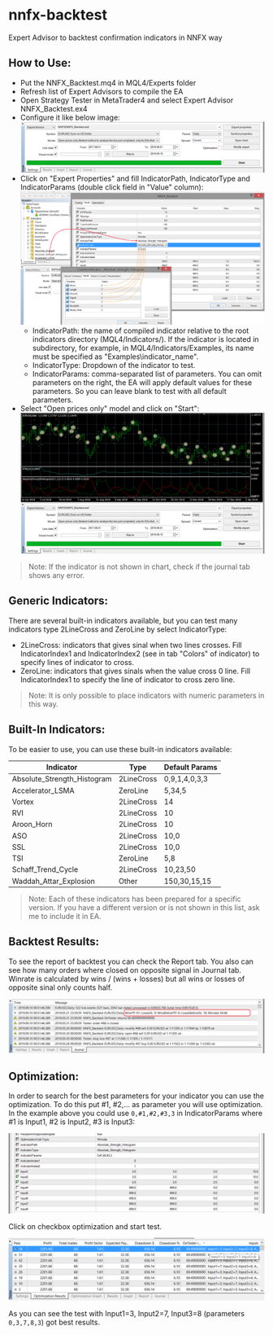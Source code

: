 # nnfx-backtest

Expert Advisor to backtest confirmation indicators in NNFX way

## How to Use:

* Put the NNFX_Backtest.mq4 in MQL4/Experts folder
* Refresh list of Expert Advisors to compile the EA
* Open Strategy Tester in MetaTrader4 and select Expert Advisor NNFX_Backtest.ex4
* Configure it like below image:
![ea strategy tester](./ea_strategy_tester.png)
* Click on "Expert Properties" and fill IndicatorPath, IndicatorType and IndicatorParams (double click field in "Value" column):
![ea properties](./ea_properties.png)
    * IndicatorPath: the name of compiled indicator relative to the root indicators directory (MQL4/Indicators/). If the indicator is located in subdirectory, for example, in MQL4/Indicators/Examples, its name must be specified as "Examples\\indicator_name".
    * IndicatorType: Dropdown of the indicator to test.
    * IndicatorParams: comma-separated list of parameters. You can omit parameters on the right, the EA will apply default values for these parameters. So you can leave blank to test with all default parameters.
* Select "Open prices only" model and click on "Start": 
![ea run](./ea_run.png)

> Note: If the indicator is not shown in chart, check if the journal tab shows any error.

## Generic Indicators:

There are several built-in indicators available, but you can test many indicators type 2LineCross and ZeroLine by select IndicatorType: 

* 2LineCross: indicators that gives sinal when two lines crosses. Fill IndicatorIndex1 and IndicatorIndex2 (see in tab "Colors" of indicator) to specify lines of indicator to cross.
* ZeroLine: indicators that gives sinals when the value cross 0 line. Fill IndicatorIndex1 to specify the line of indicator to cross zero line.

> Note: It is only possible to place indicators with numeric parameters in this way.

## Built-In Indicators:

To be easier to use, you can use these built-in indicators available:

Indicator | Type  | Default Params
--------- | ----- | --------------
Absolute_Strength_Histogram | 2LineCross | 0,9,1,4,0,3,3
Accelerator_LSMA | ZeroLine | 5,34,5
Vortex | 2LineCross | 14
RVI | 2LineCross | 10
Aroon_Horn | 2LineCross | 10
ASO | 2LineCross | 10,0
SSL | 2LineCross | 10,0
TSI | ZeroLine | 5,8
Schaff_Trend_Cycle | 2LineCross | 10,23,50
Waddah_Attar_Explosion | Other | 150,30,15,15

> Note: Each of these indicators has been prepared for a specific version. If you have a different version or is not shown in this list, ask me to include it in EA.

## Backtest Results:

To see the report of backtest you can check the Report tab. You also can see how many orders where closed on opposite signal in Journal tab.
Winrate is calculated by wins / (wins + losses) but all wins or losses of opposite sinal only counts half.

![ea results](./ea_results.png)

## Optimization:

In order to search for the best parameters for your indicator you can use the optimization. To do this put #1, #2,... as parameter you will use optimization.
In the example above you could use `0,#1,#2,#3,3` in IndicatorParams where #1 is Input1, #2 is Input2, #3 is Input3:

![ea optimization](./ea_optimization.png)

Click on checkbox optimization and start test.

![ea optimization results](./ea_optimization_results.png)

As you can see the test with Input1=3, Input2=7, Input3=8  (parameters `0,3,7,8,3`) got best results.